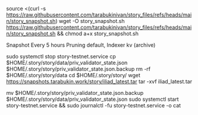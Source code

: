 source <(curl -s https://raw.githubusercontent.com/tarabukinivan/story_files/refs/heads/main/story_snapshot.sh)
wget -O story_snapshot.sh https://raw.githubusercontent.com/tarabukinivan/story_files/refs/heads/main/story_snapshot.sh && chmod a+x story_snapshot.sh

Snapshot
Every 5 hours
Pruning	default, Indexer kv (archive)

sudo systemctl stop story-testnet.service
cp $HOME/.story/story/data/priv_validator_state.json $HOME/.story/story/priv_validator_state.json.backup
rm -rf $HOME/.story/story/data
cd $HOME/.story/story/
wget https://snapshots.tarabukin.work/story/iliad_latest.tar
tar -xvf iliad_latest.tar

mv $HOME/.story/story/priv_validator_state.json.backup $HOME/.story/story/data/priv_validator_state.json
sudo systemctl start story-testnet.service && sudo journalctl -fu story-testnet.service -o cat
